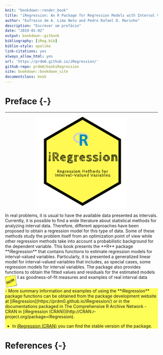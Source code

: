 ```yaml
---
knit: "bookdown::render_book"
title: "iRegression: An R Package for Regression Models with Interval Variables"
author: "Eufrasio de A. Lima Neto and Pedro Rafael D. Marinho"
description: "Escrever um prefácio"
date: "2019-01-02"
output: bookdown::gitbook
bibliography: [iReg.bib]
biblio-style: apalike
link-citations: yes
always_allow_html: yes
url: 'https://prdm0.github.io/iRegression/'
github-repo: prdm0/bookiRegression
site: bookdown::bookdown_site
documentclass: book
---
```


# Preface {-}

-----

<p align="center">
<img src="images/logo_iRegession.png" width="300" height="300"/>
</p>

<div class=text-justify>
In real problems, it is usual to have the available data presented as intervals. Currently, it is possible to find a wide literature about statistical methods for analyzing interval data. Therefore, different approaches have been proposed to obtain a regression model for this type of data. Some of these methods study the problem itself from an optimization point of view while other regression methods take into account a probabilistic background for the dependent variable. This book presents the **R** package **iRegression** that contains functions to estimate regression models for interval-valued variables. Particularly, it is presented a generalized linear model for interval-valued variables that includes, as special cases, some regression models for interval variables. The package also provides functions to obtain the fitted values and residuals for the estimated models as well as goodness-of-fit measures and examples of real interval data sets.
</div></br></br></br></br>


<div style= "float:right;position: relative; top: -100px;">
<img src="images/note.png"  width="40" height="40"/>

<div style="background-color:rgba(255, 255, 0, 0.65)">
- More summary information and examples of using the **iRegression** package functions can be obtained from the package development website at [iRegression](https://prdm0.github.io/iRegression/) or in  the documentations packaged in The Comprehensive R Archive Network - CRAN in [iRegression (CRAN)](http://CRAN.r-project.org/package=iRegression).

- In [iRegression (CRAN)](http://CRAN.r-project.org/package=iRegression) you can find the stable version of the package.
</div>

# References {-}
